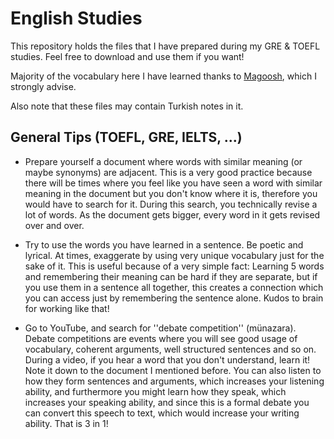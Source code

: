 # English Studies
This repository holds the files that I have prepared during my GRE &amp; TOEFL studies. Feel free to download and use them if you want!

Majority of the vocabulary here I have learned thanks to [Magoosh](https://magoosh.com/), which I strongly advise.

Also note that these files may contain Turkish notes in it.

## General Tips (TOEFL, GRE, IELTS, ...)

- Prepare yourself a document where words with similar meaning (or maybe synonyms) are adjacent. This is a very good practice because there will be times where you feel like you have seen a word with similar meaning in the document but you don't know where it is, therefore you would have to search for it. During this search, you technically revise a lot of words. As the document gets bigger, every word in it gets revised over and over.

- Try to use the words you have learned in a sentence. Be poetic and lyrical. At times, exaggerate by using very unique vocabulary just for the sake of it. This is useful because of a very simple fact: Learning 5 words and remembering their meaning can be hard if they are separate, but if you use them in a sentence all together, this creates a connection which you can access just by remembering the sentence alone. Kudos to brain for working like that! 

- Go to YouTube, and search for ''debate competition'' (münazara). Debate competitions are events where you will see good usage of vocabulary, coherent arguments, well structured sentences and so on. During a video, if you hear a word that you don't understand, learn it! Note it down to the document I mentioned before. You can also listen to how they form sentences and arguments, which increases your listening ability, and furthermore you might learn how they speak, which increases your speaking ability, and since this is a formal debate you can convert this speech to text, which would increase your writing ability. That is 3 in 1!
